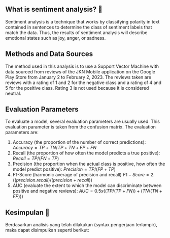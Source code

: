 ## What is sentiment analysis? 🤔
Sentiment analysis is a technique that works by classifying polarity in text contained in sentences to determine the class of sentiment labels that match the data. Thus, the results of sentiment analysis will describe emotional states such as joy, anger, or sadness.

## Methods and Data Sources
The method used in this analysis is to use a Support Vector Machine with data sourced from reviews of the JKN Mobile application on the Google Play Store from January 2 to February 2, 2023. The reviews taken are reviews with a rating of 1 and 2 for the negative class and a rating of 4 and 5 for the positive class. Rating 3 is not used because it is considered neutral.

## Evaluation Parameters
To evaluate a model, several evaluation parameters are usually used. This evaluation parameter is taken from the confusion matrix. The evaluation parameters are:
1. Accuracy (the proportion of the number of correct predictions): 
   $Accuracy = TP + TN / TP + TN + FP + FN$
3. Recall (the proportion of how often the model predicts a true positive):
   $Recall = TP / (FN + TP)$
5. Precision (the proportion when the actual class is positive, how often the model predict positive):
   $Precision = TP / (FP + TP)$
7. F1-Score (harmonic average of precision and recall)
   $F1-Score = 2.((precision.recall)/(precision + recall))$
9. AUC (evaluate the extent to which the model can discriminate between positive and negative reviews):
    $AUC = 0.5 x ((TP / (TP + FN)) + (TN / (TN + FP)))$
    

## Kesimpulan 📃
Berdasarkan analisis yang telah dilakukan (syntax pengerjaan terlampir), maka dapat disimpulkan seperti berikut:


